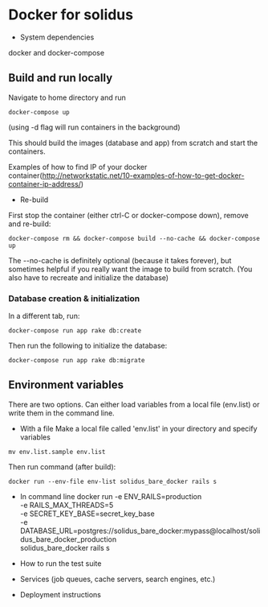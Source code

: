# Docker for solidus

* System dependencies

docker and docker-compose

## Build and run locally

Navigate to home directory and run
```
docker-compose up
```
(using -d flag will run containers in the background)

This should build the images (database and app) from scratch and start the containers.

Examples of how to find IP of your docker container(http://networkstatic.net/10-examples-of-how-to-get-docker-container-ip-address/)

* Re-build

First stop the container (either ctrl-C or docker-compose down), remove and re-build:
```
docker-compose rm && docker-compose build --no-cache && docker-compose up
```

The --no-cache is definitely optional (because it takes forever), but sometimes helpful if you really want the image to build from scratch. (You also have to recreate and initialize the database)

### Database creation & initialization

In a different tab, run:
```
docker-compose run app rake db:create
```

Then run the following to initialize the database:
```
docker-compose run app rake db:migrate
```

## Environment variables
There are two options. Can either load variables from a local file (env.list) or write them in the command line.

* With a file
Make a local file called 'env.list' in your directory and specify variables
```
mv env.list.sample env.list
```

Then run command (after build):
```
docker run --env-file env-list solidus_bare_docker rails s
```

* In command line
docker run -e ENV_RAILS=production \
  -e RAILS_MAX_THREADS=5 \
  -e SECRET_KEY_BASE=secret_key_base \
  -e DATABASE_URL=postgres://solidus_bare_docker:mypass@localhost/solidus_bare_docker_production \
  solidus_bare_docker rails s


* How to run the test suite

* Services (job queues, cache servers, search engines, etc.)

* Deployment instructions
